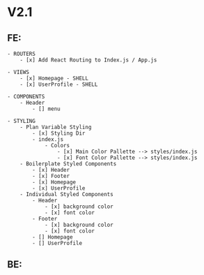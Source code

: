 # V2.1
    
## FE:
    - ROUTERS
        - [x] Add React Routing to Index.js / App.js

    - VIEWS
        - [x] Homepage - SHELL
        - [x] UserProfile - SHELL

    - COMPONENTS
        - Header
            - [] menu

    - STYLING
        - Plan Variable Styling
            - [x] Styling Dir
            - index.js
                - Colors
                    - [x] Main Color Pallette --> styles/index.js
                    - [x] Font Color Pallette --> styles/index.js
        - Boilerplate Styled Components
            - [x] Header
            - [x] Footer
            - [x] Homepage
            - [x] UserProfile
        - Individual Styled Components
            - Header
                - [x] background color
                - [x] font color 
            - Footer
                - [x] background color
                - [x] font color 
            - [] Homepage
            - [] UserProfile
    
## BE: